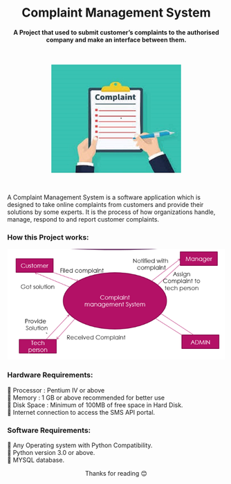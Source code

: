 <h1 align='center'>Complaint Management System</h1>
<h4 align='center'>A Project that used to submit customer’s complaints to the authorised company and make an interface between them.</h4>
<br>
<p align='center'><img src="complaint.jpg" height=250 width=300></p>
<br>
<p>A Complaint Management System is a software application which is designed to take online complaints from customers and provide their solutions by some experts. It is the process of how organizations handle, manage, respond to and report customer complaints. </p>

<h3>How this Project works:</h3>
<p align="center"><img src="process.png"></p>
<h3>Hardware Requirements:</h3>
<p>
	Processor 	: Pentium IV or above<br>
	Memory   	: 1 GB or above recommended for better use<br>
	Disk Space	: Minimum of 100MB of free space in Hard Disk.<br>
	Internet connection to access the SMS API portal.<br>
</p>
<h3>Software Requirements:</h3>
<p>
	Any Operating system with Python Compatibility.<br>
	Python version 3.0 or above.<br>
	MYSQL database.<br>
</p>





<p align="center">Thanks for reading 😊</p>
